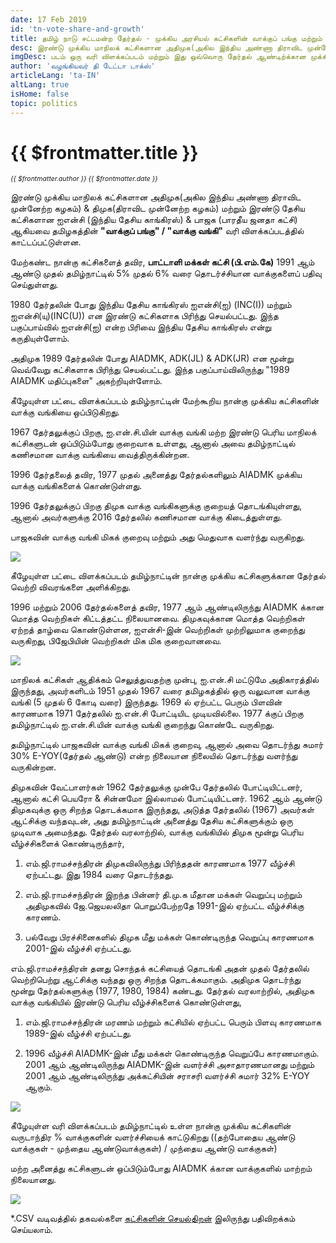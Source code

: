 ```yaml
---
date: 17 Feb 2019
id: 'tn-vote-share-and-growth'
title: தமிழ் நாடு சட்டமன்ற தேர்தல் - முக்கிய அரசியல் கட்சிகளின் வாக்குப் பங்கு மற்றும் ஆண்டு வளர்ச்சி
desc: இரண்டு முக்கிய மாநிலக் கட்சிகளான அதிமுக(அகில இந்திய அண்ணா திராவிட முன்னேற்ற கழகம்) & திமுக(திராவிட முன்னேற்ற கழகம்) மற்றும் இரண்டு தேசிய கட்சிகளான ஐஎன்சி (இந்திய தேசிய காங்கிரஸ்) & பாஜக (பாரதீய ஜனதா கட்சி) ஆகியவை
imgDesc: படம் ஒரு வரி விளக்கப்படம் மற்றும் இது ஒவ்வொரு தேர்தல் ஆண்டிற்க்கான முக்கிய அரசியல் கட்சிகளின் சதவீத வாக்குகளைப் காட்டுகிறது.
author: 'வழங்கியவர் தி டேட்டா டாக்ஸ்'
articleLang: 'ta-IN'
altLang: true
isHome: false
topic: politics
---
```


<altLang />

# {{ $frontmatter.title }}
<i style="font-size: 0.75em;"> {{ $frontmatter.author }} {{ $frontmatter.date }} </i>

இரண்டு முக்கிய மாநிலக் கட்சிகளான அதிமுக(அகில இந்திய அண்ணா திராவிட முன்னேற்ற கழகம்) & திமுக(திராவிட முன்னேற்ற கழகம்) மற்றும் இரண்டு தேசிய கட்சிகளான ஐஎன்சி (இந்திய தேசிய காங்கிரஸ்) & பாஜக (பாரதீய ஜனதா கட்சி) ஆகியவை தமிழகத்தின் **"வாக்குப் பங்கு" / "வாக்கு வங்கி"** வரி விளக்கப்படத்தில் காட்டப்பட்டுள்ளன.

மேற்கண்ட நான்கு கட்சிகளைத் தவிர, **பாட்டாளி மக்கள் கட்சி (பி.எம்.கே)** 1991 ஆம் ஆண்டு முதல் தமிழ்நாட்டில் 5% முதல் 6% வரை தொடர்ச்சியான வாக்குகளைப் பதிவு செய்துள்ளது.

1980 தேர்தலின் போது இந்திய தேசிய காங்கிரஸ் ஐஎன்சி(ஐ) (INC(I)) மற்றும் ஐஎன்சி(யு)(INC(U)) என இரண்டு கட்சிகளாக பிரிந்து செயல்பட்டது. இந்த பகுப்பாய்வில் ஐஎன்சி(ஐ) என்ற பிரிவை இந்திய தேசிய காங்கிரஸ் என்று கருதியுள்ளோம்.

அதிமுக 1989 தேர்தலின் போது AIADMK, ADK(JL) & ADK(JR) என மூன்று வெவ்வேறு கட்சிகளாக பிரிந்து செயல்பட்டது. இந்த பகுப்பாய்விலிருந்து "1989 AIADMK மதிப்புகளை" அகற்றியுள்ளோம்.

கீழேயுள்ள பட்டை விளக்கப்படம் தமிழ்நாட்டின் மேற்கூறிய நான்கு முக்கிய கட்சிகளின் வாக்கு வங்கியை ஒப்பிடுகிறது.

1967 தேர்தலுக்குப் பிறகு, ஐ.என்.சி.யின் வாக்கு வங்கி மற்ற இரண்டு பெரிய மாநிலக் கட்சிகளுடன் ஒப்பிடும்போது குறைவாக உள்ளது, ஆனால் அவை தமிழ்நாட்டில் கணிசமான வாக்கு வங்கியை வைத்திருக்கின்றன.

1996 தேர்தலைத் தவிர, 1977 முதல் அனைத்து தேர்தல்களிலும் AIADMK முக்கிய வாக்கு வங்கிகளைக் கொண்டுள்ளது.

1996 தேர்தலுக்குப் பிறகு திமுக வாக்கு வங்கிகளுக்கு குறையத் தொடங்கியுள்ளது, ஆனால் அவர்களுக்கு 2016 தேர்தலில் கணிசமான வாக்கு கிடைத்துள்ளது.

பாஜகவின் வாக்கு வங்கி மிகக் குறைவு மற்றும் அது மெதுவாக வளர்ந்து வருகிறது.

![](/img/politics/tn-vote-share-and-growth_files/figure-markdown/voting-1.png)

கீழேயுள்ள பட்டை விளக்கப்படம் தமிழ்நாட்டின் நான்கு முக்கிய கட்சிகளுக்கான தேர்தல் வெற்றி விவரங்களை அளிக்கிறது.

1996 மற்றும் 2006 தேர்தல்களைத் தவிர, 1977 ஆம் ஆண்டிலிருந்து AIADMK க்கான மொத்த வெற்றிகள் கிட்டத்தட்ட நிலையானவை. திமுகவுக்கான மொத்த வெற்றிகள் ஏற்றத் தாழ்வை கொண்டுள்ளன, ஐஎன்சி-இன் வெற்றிகள் முற்றிலுமாக குறைந்து வருகிறது, பிஜேபியின் வெற்றிகள் மிக மிக குறைவானவை.

![](/img/politics/tn-vote-share-and-growth_files/figure-markdown/winning-1.png)

மாநிலக் கட்சிகள் ஆதிக்கம் செலுத்துவதற்கு முன்பு, ஐ.என்.சி மட்டுமே அதிகாரத்தில் இருந்தது, அவர்களிடம் 1951 முதல் 1967 வரை தமிழகத்தில் ஒரு வலுவான வாக்கு வங்கி (5 முதல் 6 கோடி வரை) இருந்தது. 1969 ல் ஏற்பட்ட பெரும் பிளவின் காரணமாக 1971 தேர்தலில் ஐ.என்.சி போட்டியிட முடியவில்லை. 1977 க்குப் பிறகு தமிழ்நாட்டில் ஐ.என்.சி.யின் வாக்கு வங்கி குறைந்து கொண்டே வருகிறது.

தமிழ்நாட்டில் பாஜகவின் வாக்கு வங்கி மிகக் குறைவு, ஆனால் அவை தொடர்ந்து சுமார் 30% E-YOY(தேர்தல் ஆண்டு) என்ற நிலையான நிலையில் தொடர்ந்து வளர்ந்து வருகின்றன.

திமுகவின் வேட்பாளர்கள் 1962 தேர்தலுக்கு முன்பே தேர்தலில் போட்டியிட்டனர், ஆனால் கட்சி பெயரோ & சின்னமோ இல்லாமல் போட்டியிட்டனர். 1962 ஆம் ஆண்டு திமுகவுக்கு ஒரு சிறந்த தொடக்கமாக இருந்தது, அடுத்த தேர்தலில் (1967) அவர்கள் ஆட்சிக்கு வந்தவுடன், அது தமிழ்நாட்டின் அனைத்து தேசிய கட்சிகளுக்கும் ஒரு முடிவாக அமைந்தது. தேர்தல் வரலாற்றில், வாக்கு வங்கியில் திமுக மூன்று பெரிய வீழ்ச்சிகளைக் கொண்டிருந்தார்,

1. எம்.ஜி.ராமச்சந்திரன் திமுகவிலிருந்து பிரிந்ததன் காரணமாக 1977 வீழ்ச்சி ஏற்பட்டது. இது 1984 வரை தொடர்ந்தது.

2. எம்.ஜி.ராமச்சந்திரன் இறந்த பின்னர் தி.மு.க மீதான மக்கள் வெறுப்பு மற்றும் அதிமுகவில் ஜே.ஜெயலலிதா பொறுப்பேற்றதே 1991-இல் ஏற்பட்ட வீழ்ச்சிக்கு காரணம்.

3. பல்வேறு பிரச்சினைகளில் திமுக மீது மக்கள் கொண்டிருந்த வெறுப்பு காரணமாக 2001-இல் வீழ்ச்சி ஏற்பட்டது.

எம்.ஜி.ராமச்சந்திரன் தனது சொந்தக் கட்சியைத் தொடங்கி அதன் முதல் தேர்தலில் வெற்றிபெற்று ஆட்சிக்கு வந்தது ஒரு சிறந்த தொடக்கமாகும். அதிமுக தொடர்ந்து மூன்று தேர்தல்களுக்கு (1977, 1980, 1984) கண்டது. தேர்தல் வரலாற்றில், அதிமுக வாக்கு வங்கியில் இரண்டு பெரிய வீழ்ச்சிகளைக் கொண்டுள்ளது,

1. எம்.ஜி.ராமச்சந்திரன் மரணம் மற்றும் கட்சியில் ஏற்பட்ட பெரும் பிளவு காரணமாக 1989-இல் வீழ்ச்சி ஏற்பட்டது.

2. 1996 வீழ்ச்சி AIADMK-இன் மீது மக்கள் கொண்டிருந்த வெறுப்பே காரணமாகும். 2001 ஆம் ஆண்டிலிருந்து AIADMK-இன் வளர்ச்சி அசாதாரணமானது மற்றும் 2001 ஆம் ஆண்டிலிருந்து அக்கட்சியின் சராசரி வளர்ச்சி சுமார் 32% E-YOY ஆகும்.

![](/img/politics/tn-vote-share-and-growth_files/figure-markdown/performance2-1.png)

கீழேயுள்ள வரி விளக்கப்படம் தமிழ்நாட்டில் உள்ள நான்கு முக்கிய கட்சிகளின் வருடாந்திர % வாக்குகளின் வளர்ச்சியைக் காட்டுகிறது ((தற்போதைய ஆண்டு வாக்குகள் - முந்தைய ஆண்டுவாக்குகள்) / முந்தைய ஆண்டு வாக்குகள்)

மற்ற அனைத்து கட்சிகளுடன் ஒப்பிடும்போது AIADMK க்கான வாக்குகளில் மாற்றம் நிலையானது.

![](/img/politics/tn-vote-share-and-growth_files/figure-markdown/E-yoy%20growth-1.png)

\*.CSV வடிவத்தில் தகவல்களை [கட்சிகளின் செயல்திறன்](https://thedatatalks.in/datas/politics/tn-party-performance.csv) இலிருந்து பதிவிறக்கம் செய்யலாம்.


<style>

</style>